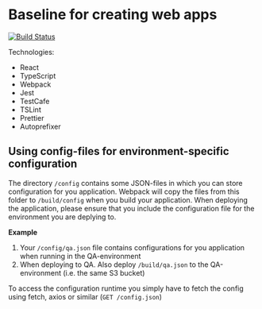 # Baseline for creating web apps

[![Build Status](https://jenkins.capra.tv/buildStatus/icon?job=webapp-baseline/master)](https://jenkins.capra.tv/job/webapp-baseline/job/master/)

Technologies:

- React
- TypeScript
- Webpack
- Jest
- TestCafe
- TSLint
- Prettier
- Autoprefixer

## Using config-files for environment-specific configuration

The directory `/config` contains some JSON-files in which you can store configuration for you application. Webpack will copy the files from this folder to `/build/config` when you build your application. When deploying the application, please ensure that you include the configuration file for the environment you are deplying to.

**Example**

1. Your `/config/qa.json` file contains configurations for you application when running in the QA-environment
2. When deploying to QA. Also deploy `/build/qa.json` to the QA-environment (i.e. the same S3 bucket)

To access the configuration runtime you simply have to fetch the config using fetch, axios or similar (`GET /config.json`)

